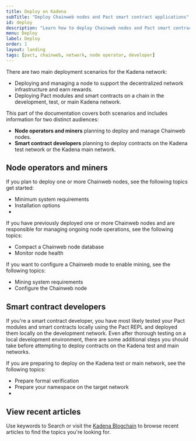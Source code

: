 ```yaml
---
title: Deploy on Kadena
subTitle: "Deploy Chainweb nodes and Pact smart contract applications"
id: deploy
description: "Learn how to deploy Chainweb nodes and Pact smart contract applications on the Kadena network."
menu: Deploy
label: Deploy
order: 1
layout: landing
tags: [pact, chainweb, network, node operator, developer]
---
```


There are two main deployment scenarios for the Kadena network:

- Deploying and managing a node to support the decentralized network infrastructure and earn rewards.
- Deploying Pact modules and smart contracts on a chain in the development, test, or main Kadena network.

This part of the documentation covers both scenarios and includes information for two distinct audiences:

- **Node operators and miners** planning to deploy and manage Chainweb nodes.
- **Smart contract developers** planning to deploy contracts on the Kadena test network or the Kadena main network.

## Node operators and miners

If you plan to deploy one or more Chainweb nodes, see the following topics get started:

- Minimum system requirements
- Installation options
- 

If you have previously deployed one or more Chainweb nodes and are responsible for managing ongoing node operations, see the following topics:

- Compact a Chainweb node database
- Monitor node health

If you want to configure a Chainweb mode to enable mining, see the following topics:

- Mining system requirements
- Configure the Chainweb node

## Smart contract developers

If you're a smart contract developer, you have most likely tested your Pact modules and smart contracts locally using the Pact REPL and deployed them locally on the development network.
Even after thorough testing on a local development environment, there are some additional steps you should take before attempting to deploy contracts on the Kadena test and main networks.

If you are preparing to deploy on the Kadena test or main network, see the following topics:

- Prepare formal verification
- Prepare your namespace on the target network
- 

## View recent articles

Use keywords to Search or visit the [Kadena Blogchain](https://www.kadena.io/blog) to browse recent articles to find the topics you're looking for.
